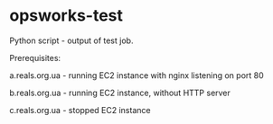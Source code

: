 # opsworks-test

Python script - output of test job.

Prerequisites:

a.reals.org.ua - running EC2 instance with nginx listening on port 80

b.reals.org.ua - running EC2 instance, without HTTP server

c.reals.org.ua - stopped EC2 instance
